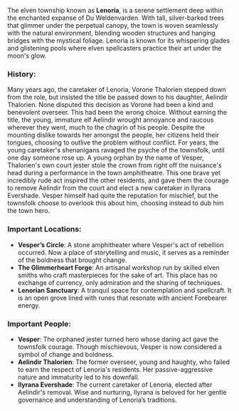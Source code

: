The elven township known as **Lenoria**, is a serene settlement deep within the enchanted expanse of Du Weldenvarden. With tall, silver-barked trees that glimmer under the perpetual canopy, the town is woven seamlessly with the natural environment, blending wooden structures and hanging bridges with the mystical foliage. Lenoria is known for its whispering glades and glistening pools where elven spellcasters practice their art under the moon's glow.

### History:
Many years ago, the caretaker of Lenoria, Vorone Thalorien stepped down from the role, but insisted the title be passed down to his daughter, Aelindir Thalorien. None disputed this decision as Vorone had been a kind and benevolent overseer. This had been the wrong choice. Without earning the title, the young, immature elf Aelindir wrought annoyance and raucous wherever they went, much to the chagrin of his people. Despite the mounting dislike towards her amongst the people, her citizens held their tongues, choosing to outlive the problem without conflict. For years, the young caretaker's shenanigans ravaged the psyche of the townsfolk, until one day someone rose up. A young orphan by the name of Vesper, Thalorien's own court jester stole the crown from right off the nuisance's head during a performance in the town amphitheatre. This one brave yet incredibly rude act inspired the other residents, and gave them the courage to remove Aelindir from the court and elect a new caretaker in Ilyrana Evershade. Vesper himself had quite the reputation for mischief, but the townsfolk choose to overlook this about him, choosing instead to dub him the town hero.

### Important Locations:
- **Vesper’s Circle**: A stone amphitheater where Vesper's act of rebellion occurred. Now a place of storytelling and music, it serves as a reminder of the boldness that brought change.
- **The Glimmerheart Forge**: An artisanal workshop run by skilled elven smiths who craft masterpieces for the sake of art. This place has no exchange of currency, only admiration and the sharing of techniques.
- **Lenorian Sanctuary**: A tranquil space for contemplation and spellcraft. It is an open grove lined with runes that resonate with ancient Forebearer energy.
  
### Important People:
- **Vesper**: The orphaned jester turned hero whose daring act gave the townsfolk courage. Though mischievous, Vesper is now considered a symbol of change and boldness.
- **Aelindir Thalorien**: The former overseer, young and haughty, who failed to earn the respect of Lenoria's residents. Her passive-aggressive nature and immaturity led to his downfall.
- **Ilyrana Evershade**: The current caretaker of Lenoria, elected after Aelindir's removal. Wise and nurturing, Ilyrana is beloved for her gentle governance and understanding of Lenoria’s traditions.